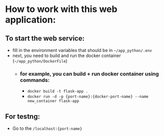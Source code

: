 # How to work with this web application:
## To start the web service:
- fill in the environment variables that should be in `~/app_python/.env`
- next, you need to build and run the docker container (`~/app_python/DockerFile`)
  * ### for example, you can build + run docker container using commands:
    * `docker build -t flask-app .`
    * `docker run -d -p {port-name}:{docker-port-name} --name new_container flask-app`

## For testng:
- Go to the `/localhost:{port-name}`